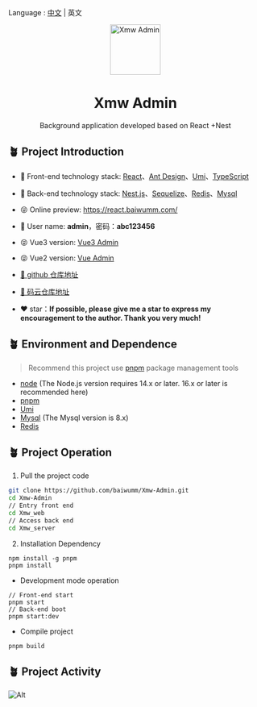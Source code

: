Language : [中文](./README.md) | 英文

<p align="center"><img width="100" src="https://cdn.baiwumm.com/project/xmw-admin/logo.svg" alt="Xmw Admin"></p>
<h1 align="center">Xmw Admin</h1>
<p align="center">Background application developed based on React +Nest</p>

## 🪴 Project Introduction
- 🎯 Front-end technology stack: [React](https://react.dev/)、[Ant Design](https://ant.design/)、[Umi](https://umijs.org/)、[TypeScript](https://github.com/microsoft/TypeScript)


- 🎯 Back-end technology stack: [Nest.js](https://docs.nestjs.cn/)、[Sequelize](https://github.com/sequelize/sequelize/)、[Redis](https://github.com/redis/redis/)、[Mysql](https://www.mysql.com/)

- 😝 Online preview: https://react.baiwumm.com/

- 🔑 User name: **admin**，密码：**abc123456**

- 😝 Vue3 version: [Vue3 Admin](https://github.com/baiwumm/Vue3-Admin/)

- 😝 Vue2 version: [Vue Admin](https://github.com/baiwumm/Vue2-Admin/)

- [🚀 github 仓库地址](https://github.com/baiwumm/Vue-Admin/)

- [🚀 码云仓库地址](https://gitee.com/baiwumm/Vue-Admin/)

- ❤️ star：**If possible, please give me a star to express my encouragement to the author. Thank you very much!**

## 🪴 Environment and Dependence
> Recommend this project use [pnpm](https://github.com/pnpm/pnpm/) package management tools
- [node](https://nodejs.org/) (The Node.js version requires 14.x or later. 16.x or later is recommended here)
- [pnpm](https://github.com/pnpm/pnpm/)
- [Umi](https://umijs.org/)
- [Mysql](https://www.mysql.com/) (The Mysql version is 8.x)
- [Redis](https://github.com/redis/redis/)

## 🪴 Project Operation

1. Pull the project code
```bash
git clone https://github.com/baiwumm/Xmw-Admin.git
cd Xmw-Admin
// Entry front end
cd Xmw_web
// Access back end
cd Xmw_server
```

2. Installation Dependency
```
npm install -g pnpm
pnpm install
```

- Development mode operation
```
// Front-end start
pnpm start
// Back-end boot
pnpm start:dev
```

- Compile project
```
pnpm build
```

## 🪴 Project Activity

![Alt](https://repobeats.axiom.co/api/embed/d70fa0fda028f36880de53d6a7e82305ee78b265.svg "Repobeats analytics image")
